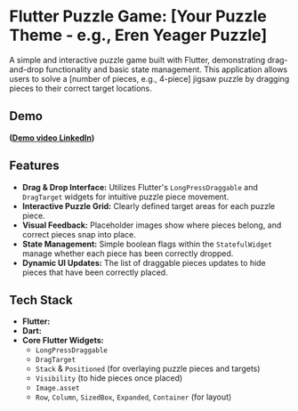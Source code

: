 # Flutter Puzzle Game: [Your Puzzle Theme - e.g., Eren Yeager Puzzle]

A simple and interactive puzzle game built with Flutter, demonstrating drag-and-drop functionality and basic state management. This application allows users to solve a [number of pieces, e.g., 4-piece] jigsaw puzzle by dragging pieces to their correct target locations.

##  Demo

**([Demo video LinkedIn](https://www.linkedin.com/posts/sonia-alr7ini-663832325_fluttermonters3-flutter-widgets-activity-7379169209982877697-9d8B?utm_source=share&utm_medium=member_desktop&rcm=ACoAAFIrtCsB0oAZm6zxlKyjd2o22jM7Q4TaxPU))**

## Features

*   **Drag & Drop Interface:** Utilizes Flutter's `LongPressDraggable` and `DragTarget` widgets for intuitive puzzle piece movement.
*   **Interactive Puzzle Grid:** Clearly defined target areas for each puzzle piece.
*   **Visual Feedback:** Placeholder images show where pieces belong, and correct pieces snap into place.
*   **State Management:** Simple boolean flags within the `StatefulWidget` manage whether each piece has been correctly dropped.
*   **Dynamic UI Updates:** The list of draggable pieces updates to hide pieces that have been correctly placed.

## Tech Stack

*   **Flutter:** 
*   **Dart:** 
*   **Core Flutter Widgets:**
    *   `LongPressDraggable`
    *   `DragTarget`
    *   `Stack` & `Positioned` (for overlaying puzzle pieces and targets)
    *   `Visibility` (to hide pieces once placed)
    *   `Image.asset`
    *   `Row`, `Column`, `SizedBox`, `Expanded`, `Container` (for layout)
